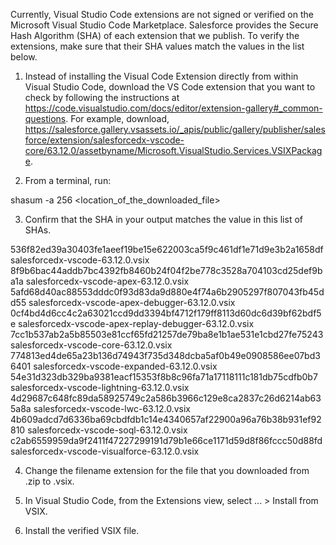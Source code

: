 Currently, Visual Studio Code extensions are not signed or verified on the
Microsoft Visual Studio Code Marketplace. Salesforce provides the Secure Hash
Algorithm (SHA) of each extension that we publish. To verify the extensions,
make sure that their SHA values match the values in the list below.

1. Instead of installing the Visual Code Extension directly from within Visual
   Studio Code, download the VS Code extension that you want to check by
   following the instructions at
   https://code.visualstudio.com/docs/editor/extension-gallery#_common-questions.
   For example, download,
   https://salesforce.gallery.vsassets.io/_apis/public/gallery/publisher/salesforce/extension/salesforcedx-vscode-core/63.12.0/assetbyname/Microsoft.VisualStudio.Services.VSIXPackage.

2. From a terminal, run:

shasum -a 256 <location_of_the_downloaded_file>

3. Confirm that the SHA in your output matches the value in this list of SHAs.

536f82ed39a30403fe1aeef19be15e622003ca5f9c461df1e71d9e3b2a1658df  salesforcedx-vscode-63.12.0.vsix
8f9b6bac44addb7bc4392fb8460b24f04f2be778c3528a704103cd25def9ba1a  salesforcedx-vscode-apex-63.12.0.vsix
5afd68d40ac88553dddc0f93d83da9d880e4f74a6b2905297f807043fb45dd55  salesforcedx-vscode-apex-debugger-63.12.0.vsix
0cf4bd4d6cc4c2a63021ccd9dd3394bf4712f179ff8113d60dc6d39bf62bdf5e  salesforcedx-vscode-apex-replay-debugger-63.12.0.vsix
7cc1b537ab2a5b85503e81ccf65fd21257de79ba8e1b1ae531e1cbd27fe75243  salesforcedx-vscode-core-63.12.0.vsix
774813ed4de65a23b136d74943f735d348dcba5af0b49e0908586ee07bd36401  salesforcedx-vscode-expanded-63.12.0.vsix
54e31d323db329ba9381eacf15353f8b8c96fa71a17118111c181db75cdfb0b7  salesforcedx-vscode-lightning-63.12.0.vsix
4d29687c648fc89da58925749c2a586b3966c129e8ca2837c26d6214ab635a8a  salesforcedx-vscode-lwc-63.12.0.vsix
4b609adcd7d6336ba69cbdfdb1c14e4340657af22900a96a76b38b931ef92810  salesforcedx-vscode-soql-63.12.0.vsix
c2ab6559959da9f2411f47227299191d79b1e66ce1171d59d8f86fccc50d88fd  salesforcedx-vscode-visualforce-63.12.0.vsix


4. Change the filename extension for the file that you downloaded from .zip to
.vsix.

5. In Visual Studio Code, from the Extensions view, select ... > Install from
VSIX.

6. Install the verified VSIX file.
